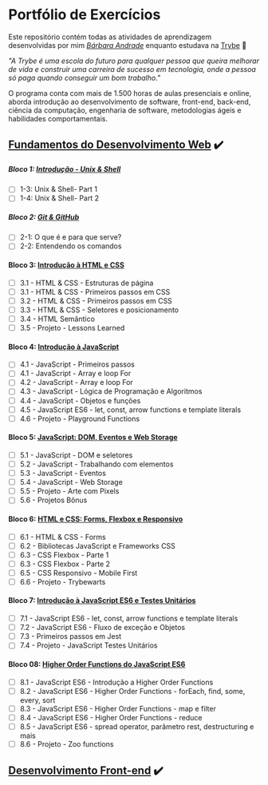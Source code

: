 # Portfólio de Exercícios 

Este repositório contém todas as atividades de aprendizagem desenvolvidas por mim _[Bárbara Andrade](https://www.linkedin.com/in/barbaraanndrade/)_ enquanto estudava na [Trybe](https://www.betrybe.com/) :rocket:

_"A Trybe é uma escola do futuro para qualquer pessoa que queira melhorar de vida e construir uma carreira de sucesso em tecnologia, onde a pessoa só paga quando conseguir um bom trabalho."_

O programa conta com mais de 1.500 horas de aulas presenciais e online, aborda introdução ao desenvolvimento de software, front-end, back-end, ciência da computação, engenharia de software, metodologias ágeis e habilidades comportamentais.

## [Fundamentos do Desenvolvimento Web](https://github.com/barbaraanndrade/trybe-exercicios/tree/main/01-fundamentos) :heavy_check_mark:

##### Bloco 1: [Introdução - Unix & Shell](https://github.com/barbaraanndrade/trybe-exercicios/tree/main/01-fundamentos/bloco-01-unix-e-bash)

- [ ] 1-3: Unix & Shell- Part 1
- [ ] 1-4: Unix & Shell- Part 2

##### Bloco 2: [Git & GitHub](https://github.com/barbaraanndrade/trybe-exercicios/tree/main/01-fundamentos/bloco-02-git-e-github)

- [ ] 2-1: O que é e para que serve?
- [ ] 2-2: Entendendo os comandos

#### Bloco 3: [Introdução à HTML e CSS](https://github.com/barbaraanndrade/trybe-exercicios/tree/main/01-fundamentos/bloco-03-introducao-a-html-e-css)

- [ ] 3.1 - HTML & CSS - Estruturas de página
- [ ] 3.1 - HTML & CSS - Primeiros passos em CSS
- [ ] 3.2 - HTML & CSS - Primeiros passos em CSS
- [ ] 3.3 - HTML & CSS - Seletores e posicionamento
- [ ] 3.4 - HTML Semântico
- [ ] 3.5 - Projeto - Lessons Learned

#### Bloco 4: [Introdução à JavaScript](https://github.com/barbaraanndrade/trybe-exercicios/tree/main/01-fundamentos/bloco-04-introducao-a-javascript)

- [ ] 4.1 - JavaScript - Primeiros passos
- [ ] 4.1 - JavaScript - Array e loop For
- [ ] 4.2 - JavaScript - Array e loop For
- [ ] 4.3 - JavaScript - Lógica de Programação e Algoritmos
- [ ] 4.4 - JavaScript - Objetos e funções
- [ ] 4.5 - JavaScript ES6 - let, const, arrow functions e template literals
- [ ] 4.6 - Projeto - Playground Functions 

#### Bloco 5: [JavaScript: DOM, Eventos e Web Storage](https://github.com/barbaraanndrade/trybe-exercicios/tree/main/01-fundamentos/bloco-05-javascript-dom-eventos-e-web-storage)

- [ ] 5.1 - JavaScript - DOM e seletores
- [ ] 5.2 - JavaScript - Trabalhando com elementos
- [ ] 5.3 - JavaScript - Eventos
- [ ] 5.4 - JavaScript - Web Storage
- [ ] 5.5 - Projeto - Arte com Pixels
- [ ] 5.6 - Projetos Bônus

#### Bloco 6: [HTML e CSS: Forms, Flexbox e Responsivo](https://github.com/barbaraanndrade/trybe-exercicios/tree/main/01-fundamentos/bloco-06-html-e-css-forms-flexbox-e-responsivo)

- [ ] 6.1 - HTML & CSS - Forms
- [ ] 6.2 - Bibliotecas JavaScript e Frameworks CSS
- [ ] 6.3 - CSS Flexbox - Parte 1
- [ ] 6.3 - CSS Flexbox - Parte 2
- [ ] 6.5 - CSS Responsivo - Mobile First
- [ ] 6.6 - Projeto - Trybewarts

#### Bloco 7: [Introdução à JavaScript ES6 e Testes Unitários](https://github.com/barbaraanndrade/trybe-exercicios/tree/main/01-fundamentos/bloco-07-introducao-a-javascript-es6-e-testes-unitarios)

- [ ]  7.1 - JavaScript ES6 - let, const, arrow functions e template literals
- [ ]  7.2 - JavaScript ES6 - Fluxo de exceção e Objetos
- [ ]  7.3 - Primeiros passos em Jest
- [ ]  7.4 - Projeto - JavaScript Testes Unitários

#### Bloco 08: [Higher Order Functions do JavaScript ES6](https://github.com/barbaraanndrade/trybe-exercicios/tree/main/01-fundamentos/bloco-08-higher-order-functions-do-javascript-es6)

- [ ] 8.1 - JavaScript ES6 - Introdução a Higher Order Functions
- [ ] 8.2 - JavaScript ES6 - Higher Order Functions - forEach, find, some, every, sort
- [ ] 8.3 - JavaScript ES6 - Higher Order Functions - map e filter
- [ ] 8.4 - JavaScript ES6 - Higher Order Functions - reduce
- [ ] 8.5 - JavaScript ES6 - spread operator, parâmetro rest, destructuring e mais
- [ ] 8.6 - Projeto - Zoo functions

## [Desenvolvimento Front-end](https://github.com/barbaraanndrade/trybe-exercicios/tree/main/02-front-end)       :heavy_check_mark: